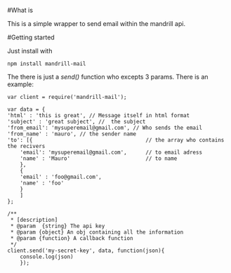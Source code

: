 #What is

This is a simple wrapper to send email within the mandrill api.

#Getting started

Just install with

	npm install mandrill-mail

The there is just a *send()* function who excepts 3 params. There is an example:

	var client = require('mandrill-mail');

	var data = {
    'html' : 'this is great', // Message itself in html format
    'subject' : 'great subject', //  the subject
    'from_email': 'mysuperemail@gmail.com', // Who sends the email
    'from_name' : 'mauro', // the sender name
    'to': [{                                    // the array who contains the recivers
        'email': 'mysuperemail@gmail.com',		// to email adress
        'name' : 'Mauro'						// to name
    	},
    	{
    	'email' : 'foo@gmail.com',
    	'name' : 'foo'
    	}
    	]
	};

	/**
	 * [description]
	 * @param  {string} The api key
	 * @param {object} An obj containing all the information
	 * @param {function} A callback function
	 */
	client.send('my-secret-key', data, function(json){
		console.log(json)
		});